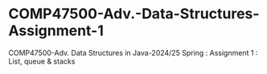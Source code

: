 # COMP47500-Adv.-Data-Structures-Assignment-1
COMP47500-Adv. Data Structures in Java-2024/25 Spring : Assignment 1 : List, queue &amp; stacks
